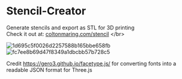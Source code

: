 # Stencil-Creator
Generate stencils and export as STL for 3D printing </br>
Check it out at: [coltonmaring.com/stencil]([https://www.example.com/my%20great%20page](https://coltonmaring.com/stencil.html)) </br>

![1d695c5f0026d2257588b165bbe658fb](https://user-images.githubusercontent.com/65455664/221744333-77e9adc5-0484-4a88-b296-051519fde50a.png)
![fc7ee8b69d47f8349a1dbcbb57b728c5](https://github.com/colemaring/Stencil-Creator/assets/65455664/a6695dc4-4948-4bb9-be6b-37966b61dd6f)

 
Credit https://gero3.github.io/facetype.js/ for converting fonts into a readable JSON format for Three.js
